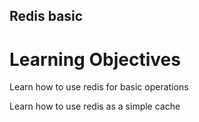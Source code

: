 ## Redis basic
 # Learning Objectives

Learn how to use redis for basic operations

Learn how to use redis as a simple cache